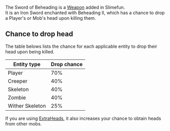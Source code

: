 The Sword of Beheading is a [Weapon](https://github.com/Slimefun/Slimefun4/wiki/Weapons) added in Slimefun.<br>
It is an Iron Sword enchanted with Beheading II, which has a chance to drop a Player's or Mob's head upon killing them.

## Chance to drop head
The table belows lists the chance for each applicable entity to drop their head upon being killed.

| Entity type | Drop chance |
| ----------- | ----------- |
| Player | 70% |
| Creeper | 40% |
| Skeleton | 40% |
| Zombie | 40% |
| Wither Skeleton | 25% |

If you are using [ExtraHeads](https://github.com/Slimefun/Slimefun4/wiki/ExtraHeads), it also increases your chance to obtain heads from other mobs.

